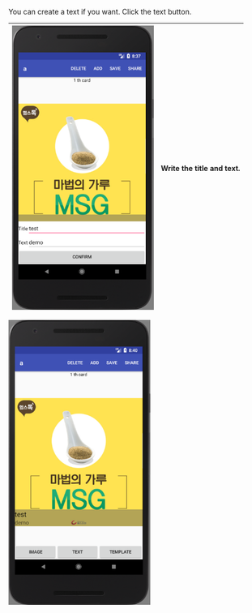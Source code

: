 You can create a text if you want. Click the text button.


|<img src = "https://raw.githubusercontent.com/Lee-Null/green-04/master/Documetation/images/click%20text.png" width="280">|Write the title and text.|
|:-------------:|:--------------:|


<img src = "https://raw.githubusercontent.com/Lee-Null/green-04/master/Documetation/images/saved%20text.png" width="280">
